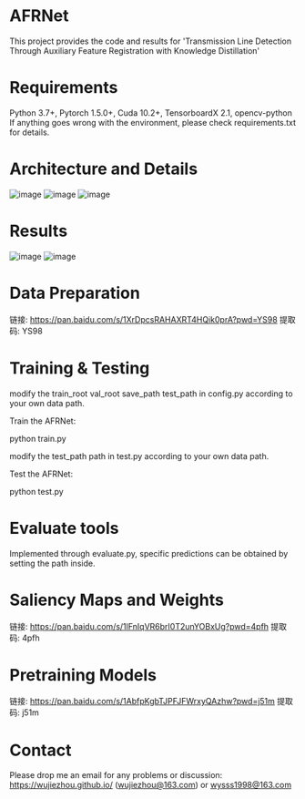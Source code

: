 # AFRNet
This project provides the code and results for 'Transmission Line Detection Through Auxiliary Feature Registration with Knowledge Distillation'

# Requirements
Python 3.7+, Pytorch 1.5.0+, Cuda 10.2+, TensorboardX 2.1, opencv-python 
If anything goes wrong with the environment, please check requirements.txt for details.

# Architecture and Details
![image](https://github.com/user-attachments/assets/c16c13cd-4072-4cd4-b8e5-7e1a839c6433)
![image](https://github.com/user-attachments/assets/eff902a2-c0dc-4703-99c0-977bfd2ea93b)
![image](https://github.com/user-attachments/assets/00ae6804-0f8e-4e83-9d9b-b1d9cfdb2f7f)

# Results
![image](https://github.com/user-attachments/assets/4c532825-c3e6-470a-a20c-03c95fbd5a1c)
![image](https://github.com/user-attachments/assets/5d9cbaaf-4b53-47fa-9548-4a33b32fe8fd)

# Data Preparation
链接: https://pan.baidu.com/s/1XrDpcsRAHAXRT4HQik0prA?pwd=YS98 提取码: YS98

# Training & Testing
modify the train_root val_root save_path test_path in config.py according to your own data path.

Train the AFRNet:

python train.py

modify the test_path path in test.py according to your own data path.

Test the AFRNet:

python test.py

# Evaluate tools

Implemented through evaluate.py, specific predictions can be obtained by setting the path inside.

# Saliency Maps and Weights

链接: https://pan.baidu.com/s/1lFnIqVR6brI0T2unYOBxUg?pwd=4pfh 提取码: 4pfh

# Pretraining Models

链接: https://pan.baidu.com/s/1AbfpKgbTJPFJFWrxyQAzhw?pwd=j51m 提取码: j51m

# Contact
Please drop me an email for any problems or discussion: https://wujiezhou.github.io/ (wujiezhou@163.com) or wysss1998@163.com


